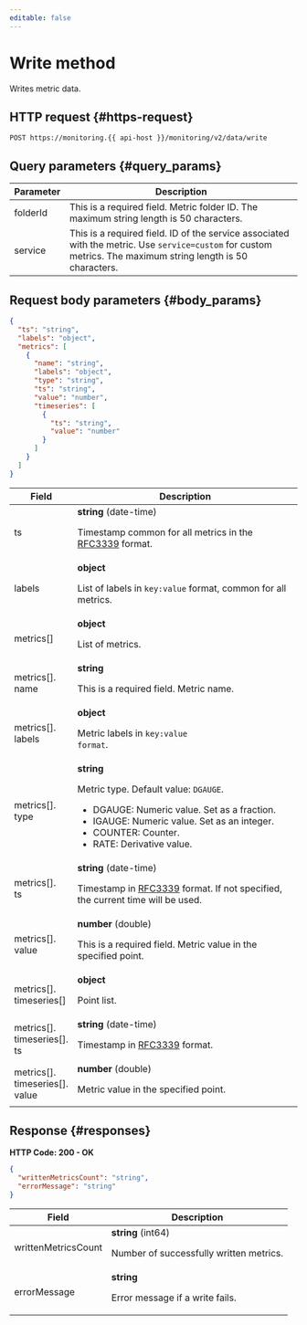```yaml
---
editable: false
---
```


# Write method
Writes metric data.
 

## HTTP request {#https-request}
```
POST https://monitoring.{{ api-host }}/monitoring/v2/data/write
```
 
## Query parameters {#query_params}
 
Parameter | Description
--- | ---
folderId | This is a required field. Metric folder ID. The maximum string length is 50 characters.
service | This is a required field. ID of the service associated with the metric. Use `service=custom` for custom metrics. The maximum string length is 50 characters.
 
## Request body parameters {#body_params}
 
```json
{
  "ts": "string",
  "labels": "object",
  "metrics": [
    {
      "name": "string",
      "labels": "object",
      "type": "string",
      "ts": "string",
      "value": "number",
      "timeseries": [
        {
          "ts": "string",
          "value": "number"
        }
      ]
    }
  ]
}
```

 
Field | Description
--- | ---
ts | **string** (date-time)<br><p>Timestamp common for all metrics in the <a href="https://www.ietf.org/rfc/rfc3339.txt">RFC3339</a> format.</p> 
labels | **object**<br><p>List of labels in <code>key:value</code> format, common for all metrics.</p> 
metrics[] | **object**<br><p>List of metrics.</p> 
metrics[].<br>name | **string**<br><p>This is a required field. Metric name.</p> 
metrics[].<br>labels | **object**<br><p>Metric labels in <code>key:value format</code>.</p> 
metrics[].<br>type | **string**<br><p>Metric type. Default value: <code>DGAUGE</code>.</p> <ul> <li>DGAUGE: Numeric value. Set as a fraction.</li> <li>IGAUGE: Numeric value. Set as an integer.</li> <li>COUNTER: Counter.</li> <li>RATE: Derivative value.</li> </ul> 
metrics[].<br>ts | **string** (date-time)<br><p>Timestamp in <a href="https://www.ietf.org/rfc/rfc3339.txt">RFC3339</a> format. If not specified, the current time will be used.</p> 
metrics[].<br>value | **number** (double)<br><p>This is a required field. Metric value in the specified point.</p> 
metrics[].<br>timeseries[] | **object**<br><p>Point list.</p> 
metrics[].<br>timeseries[].<br>ts | **string** (date-time)<br><p>Timestamp in <a href="https://www.ietf.org/rfc/rfc3339.txt">RFC3339</a> format.</p> 
metrics[].<br>timeseries[].<br>value | **number** (double)<br><p>Metric value in the specified point.</p> 

## Response {#responses}
**HTTP Code: 200 - OK**

```json
{
  "writtenMetricsCount": "string",
  "errorMessage": "string"
}
```

Field | Description
--- | ---
writtenMetricsCount | **string** (int64)<br><p>Number of successfully written metrics.</p> 
errorMessage | **string**<br><p>Error message if a write fails.</p> 
